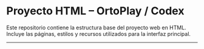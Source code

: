 # Proyecto HTML – OrtoPlay / Codex

Este repositorio contiene la estructura base del proyecto web en HTML.  
Incluye las páginas, estilos y recursos utilizados para la interfaz principal.

---
